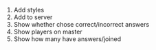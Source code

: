 


1. Add styles
2. Add to server
3. Show whether chose correct/incorrect answers
4. Show players on master
5. Show how many have answers/joined
